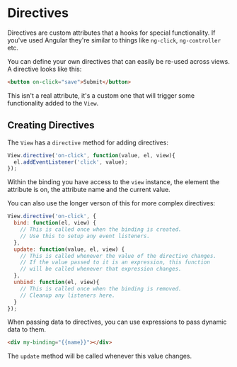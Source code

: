 # Directives 

Directives are custom attributes that a hooks for special functionality. If you've used Angular they're similar to things like `ng-click`, `ng-controller` etc.

You can define your own directives that can easily be re-used across views. A directive looks like this:

```html
<button on-click="save">Submit</button>
```

This isn't a real attribute, it's a custom one that will trigger some functionality added to the `View`.

## Creating Directives

The `View` has a `directive` method for adding directives:

```js
View.directive('on-click', function(value, el, view){
  el.addEventListener('click', value);
});
```

Within the binding you have access to the `view` instance, the element the attribute is on, the attribute name and the current value.

You can also use the longer verson of this for more complex directives:

```js
View.directive('on-click', {
  bind: function(el, view) {
    // This is called once when the binding is created.
    // Use this to setup any event listeners.
  },
  update: function(value, el, view) {
    // This is called whenever the value of the directive changes.
    // If the value passed to it is an expression, this function
    // will be called whenever that expression changes.
  },
  unbind: function(el, view){
    // This is called once when the binding is removed.
    // Cleanup any listeners here.
  }
});
```

When passing data to directives, you can use expressions to pass dynamic data
to them.

```html
<div my-binding="{{name}}"></div>
```

The `update` method will be called whenever this value changes.
